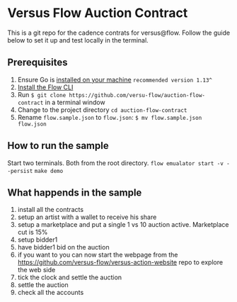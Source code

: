 # Versus Flow Auction Contract

This is a git repo for the cadence contrats for versus@flow. Follow the guide below to set it up and test locally in the terminal.

## Prerequisites

1. Ensure Go is [installed on your machine](https://golang.org/dl/) `recommended version 1.13^`
2. [Install the Flow CLI](https://docs.onflow.org/docs/cli) 
3. Run `$ git clone https://github.com/versu-flow/auction-flow-contract` in a terminal window
4. Change to the project directory `cd auction-flow-contract`
5. Rename `flow.sample.json` to `flow.json`: `$ mv flow.sample.json flow.json`

## How to run the sample

Start two terminals. Both from the root directory.
`flow emualator start -v --persist`
`make demo`

## What happends in the sample

1. install all the contracts
2. setup an artist with a wallet to receive his share
2. setup a marketplace and put a single 1 vs 10 auction active. Marketplace cut is 15%
3. setup bidder1 
4. have bidder1 bid on the auction
5. if you want to you can now start the webpage from the https://github.com/versus-flow/versus-action-website repo to explore the web side 
6. tick the clock and settle the auction
7. settle the auction
8. check all the accounts

